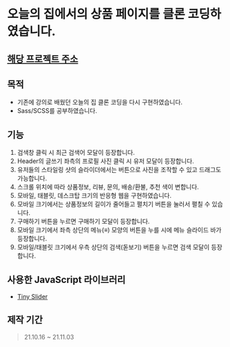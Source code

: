 # 오늘의 집에서의 상품 페이지를 클론 코딩하였습니다.

## [해당 프로젝트 주소](https://super0214t.github.io/tomorrow-house-p/)

## 목적

- 기존에 강의로 배웠던 오늘의 집 클론 코딩을 다시 구현하였습니다.
- Sass/SCSS를 공부하였습니다.

## 기능

1. 검색창 클릭 시 최근 검색어 모달이 등장합니다.
2. Header의 글쓰기 좌측의 프로필 사진 클릭 시 유저 모달이 등장합니다.
3. 유저들의 스타일링 샷의 슬라이더에서는 버튼으로 사진을 조작할 수 있고 드래그도 가능합니다.
4. 스크롤 위치에 따라 상품정보, 리뷰, 문의, 배송/환불, 추천 색이 변합니다.
5. 모바일, 태블릿, 데스크탑 크기의 반응형 웹을 구현하였습니다.
6. 모바일 크기에서는 상품정보의 길이가 줄어들고 펼치기 버튼을 눌러서 펼칠 수 있습니다.
7. 구매하기 버튼을 누르면 구매하기 모달이 등장합니다.
8. 모바일 크기에서 좌측 상단의 메뉴(≡) 모양의 버튼을 누를 시에 메뉴 슬라이드 바가 등장합니다.
9. 모바일/태블릿 크기에서 우측 상단의 검색(돋보기) 버튼을 누르면 검색 모달이 등장합니다.

## 사용한 JavaScript 라이브러리

- [Tiny Slider](https://github.com/ganlanyuan/tiny-slider)

## 제작 기간

> 21.10.16 ~ 21.11.03
